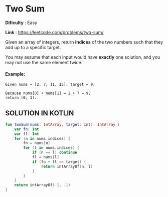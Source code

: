 # Two Sum 

__Dificulty__ : Easy

__Link__ : https://leetcode.com/problems/two-sum/


Given an array of integers, return __indices__ of the two numbers such that they add up to a specific target.

You may assume that each input would have __exactly__ one solution, and you may not use the same element twice.

#### Example:

```
Given nums = [2, 7, 11, 15], target = 9,

Because nums[0] + nums[1] = 2 + 7 = 9,
return [0, 1].
```

## SOLUTION IN KOTLIN

```kotlin
fun twoSum(nums: IntArray, target: Int): IntArray {
    var fn: Int
    var fl: Int
    for (n in nums.indices) {
        fn = nums[n]
        for (l in nums.indices) {
            if (n == l) continue
            fl = nums[l]
            if (fn + fl == target) {
                return intArrayOf(n, l)
            }
        }
    }
    return intArrayOf(-1, -1)
}
```
